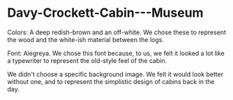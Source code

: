 # Davy-Crockett-Cabin---Museum

Colors: A deep redish-brown and an off-white. We chose these to represent the wood and the white-ish material between the logs.

Font: Alegreya. We chose this font because, to us, we felt it looked a lot like a typewriter to represent the old-style feel of the cabin.

We didn't choose a specific background image. We felt it would look better without one, and to represent the simplistic design of cabins back in the day.
